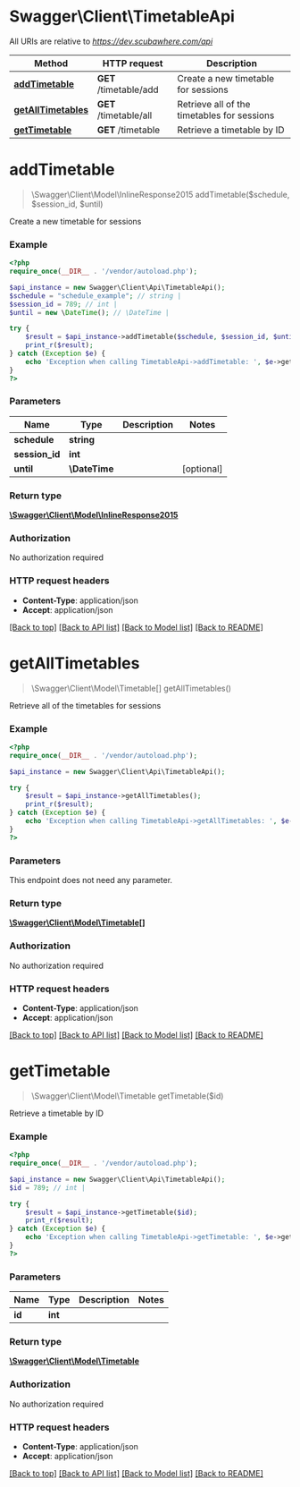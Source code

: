 # Swagger\Client\TimetableApi

All URIs are relative to *https://dev.scubawhere.com/api*

Method | HTTP request | Description
------------- | ------------- | -------------
[**addTimetable**](TimetableApi.md#addTimetable) | **GET** /timetable/add | Create a new timetable for sessions
[**getAllTimetables**](TimetableApi.md#getAllTimetables) | **GET** /timetable/all | Retrieve all of the timetables for sessions
[**getTimetable**](TimetableApi.md#getTimetable) | **GET** /timetable | Retrieve a timetable by ID


# **addTimetable**
> \Swagger\Client\Model\InlineResponse2015 addTimetable($schedule, $session_id, $until)

Create a new timetable for sessions

### Example
```php
<?php
require_once(__DIR__ . '/vendor/autoload.php');

$api_instance = new Swagger\Client\Api\TimetableApi();
$schedule = "schedule_example"; // string | 
$session_id = 789; // int | 
$until = new \DateTime(); // \DateTime | 

try {
    $result = $api_instance->addTimetable($schedule, $session_id, $until);
    print_r($result);
} catch (Exception $e) {
    echo 'Exception when calling TimetableApi->addTimetable: ', $e->getMessage(), PHP_EOL;
}
?>
```

### Parameters

Name | Type | Description  | Notes
------------- | ------------- | ------------- | -------------
 **schedule** | **string**|  |
 **session_id** | **int**|  |
 **until** | **\DateTime**|  | [optional]

### Return type

[**\Swagger\Client\Model\InlineResponse2015**](../Model/InlineResponse2015.md)

### Authorization

No authorization required

### HTTP request headers

 - **Content-Type**: application/json
 - **Accept**: application/json

[[Back to top]](#) [[Back to API list]](../../README.md#documentation-for-api-endpoints) [[Back to Model list]](../../README.md#documentation-for-models) [[Back to README]](../../README.md)

# **getAllTimetables**
> \Swagger\Client\Model\Timetable[] getAllTimetables()

Retrieve all of the timetables for sessions

### Example
```php
<?php
require_once(__DIR__ . '/vendor/autoload.php');

$api_instance = new Swagger\Client\Api\TimetableApi();

try {
    $result = $api_instance->getAllTimetables();
    print_r($result);
} catch (Exception $e) {
    echo 'Exception when calling TimetableApi->getAllTimetables: ', $e->getMessage(), PHP_EOL;
}
?>
```

### Parameters
This endpoint does not need any parameter.

### Return type

[**\Swagger\Client\Model\Timetable[]**](../Model/Timetable.md)

### Authorization

No authorization required

### HTTP request headers

 - **Content-Type**: application/json
 - **Accept**: application/json

[[Back to top]](#) [[Back to API list]](../../README.md#documentation-for-api-endpoints) [[Back to Model list]](../../README.md#documentation-for-models) [[Back to README]](../../README.md)

# **getTimetable**
> \Swagger\Client\Model\Timetable getTimetable($id)

Retrieve a timetable by ID

### Example
```php
<?php
require_once(__DIR__ . '/vendor/autoload.php');

$api_instance = new Swagger\Client\Api\TimetableApi();
$id = 789; // int | 

try {
    $result = $api_instance->getTimetable($id);
    print_r($result);
} catch (Exception $e) {
    echo 'Exception when calling TimetableApi->getTimetable: ', $e->getMessage(), PHP_EOL;
}
?>
```

### Parameters

Name | Type | Description  | Notes
------------- | ------------- | ------------- | -------------
 **id** | **int**|  |

### Return type

[**\Swagger\Client\Model\Timetable**](../Model/Timetable.md)

### Authorization

No authorization required

### HTTP request headers

 - **Content-Type**: application/json
 - **Accept**: application/json

[[Back to top]](#) [[Back to API list]](../../README.md#documentation-for-api-endpoints) [[Back to Model list]](../../README.md#documentation-for-models) [[Back to README]](../../README.md)

